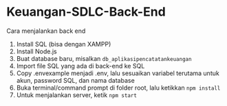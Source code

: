 # Keuangan-SDLC-Back-End

Cara menjalankan back end
1. Install SQL (bisa dengan XAMPP)
2. Install Node.js
3. Buat database baru, misalkan `db_aplikasipencatatankeuangan`
4. Import file SQL yang ada di back-end ke SQL
5. Copy .envexample menjadi .env, lalu sesuaikan variabel terutama untuk akun, password SQL, dan nama database
6. Buka terminal/command prompt di folder root, lalu ketikkan `npm install`
7. Untuk menjalankan server, ketik `npm start`
